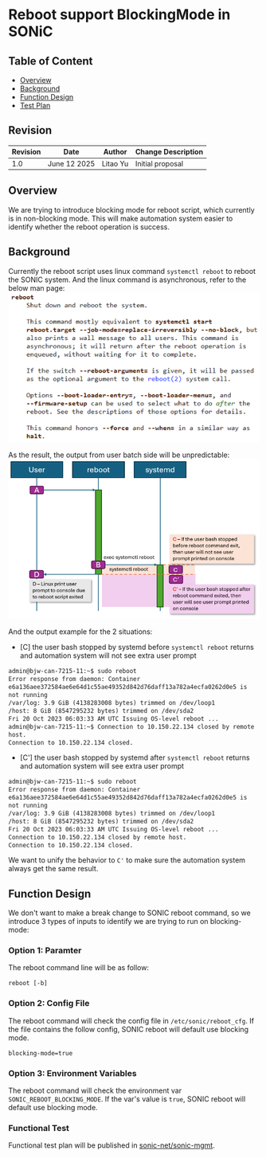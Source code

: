 # Reboot support BlockingMode in SONiC

## Table of Content

- [Overview](#overview)
- [Background](#background)
- [Function Design](#function-design)
- [Test Plan](#functional-test)

## Revision

| Revision | Date       | Author     | Change Description |
| -------- | ---------- | ---------- | ------------------ |
| 1.0      | June 12 2025 | Litao Yu | Initial proposal   |

## Overview

We are trying to introduce blocking mode for reboot script, which currently is in non-blocking mode. This will make automation system easier to identify whether the reboot operation is success.

## Background

Currently the reboot script uses linux command `systemctl reboot` to reboot the SONIC system. And the linux command is asynchronous, refer to the below man page:  
![MAN Reboot](./img/background-man-reboot.png)

As the result, the output from user batch side will be unpredictable:
![MAN Reboot](./img/background-workflow.png)

And the output example for the 2 situations:
- [C] the user bash stopped by systemd before `systemctl reboot` returns and automation system will not see extra user prompt
```
admin@bjw-can-7215-11:~$ sudo reboot
Error response from daemon: Container e6a136aee372584ae6e64d1c55ae49352d842d76daff13a782a4ecfa0262d0e5 is not running
/var/log: 3.9 GiB (4138283008 bytes) trimmed on /dev/loop1
/host: 8 GiB (8547295232 bytes) trimmed on /dev/sda2
Fri 20 Oct 2023 06:03:33 AM UTC Issuing OS-level reboot ...
admin@bjw-can-7215-11:~$ Connection to 10.150.22.134 closed by remote host.
Connection to 10.150.22.134 closed.
```
- [C'] the user bash stopped by systemd after `systemctl reboot` returns and automation system will see extra user prompt
```
admin@bjw-can-7215-11:~$ sudo reboot
Error response from daemon: Container e6a136aee372584ae6e64d1c55ae49352d842d76daff13a782a4ecfa0262d0e5 is not running
/var/log: 3.9 GiB (4138283008 bytes) trimmed on /dev/loop1
/host: 8 GiB (8547295232 bytes) trimmed on /dev/sda2
Fri 20 Oct 2023 06:03:33 AM UTC Issuing OS-level reboot ...
Connection to 10.150.22.134 closed by remote host.
Connection to 10.150.22.134 closed.
```
We want to unify the behavior to `C'` to make sure the automation system always get the same result.

## Function Design

We don't want to make a break change to SONIC reboot command, so we introduce 3 types of inputs to identify we are trying to run on blocking-mode:

### Option 1: Paramter

The reboot command line will be as follow:
```
reboot [-b]
```

### Option 2: Config File
The reboot command will check the config file in `/etc/sonic/reboot_cfg`. If the file contains the follow config, SONIC reboot will default use blocking mode.
```
blocking-mode=true
```

### Option 3: Environment Variables
The reboot command will check the environment var `SONIC_REBOOT_BLOCKING_MODE`. If the var's value is `true`, SONIC reboot will default use blocking mode.

### Functional Test

Functional test plan will be published in [sonic-net/sonic-mgmt](https://github.com/sonic-net/sonic-mgmt).
